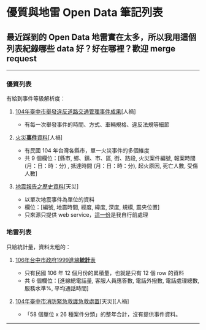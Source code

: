 # 優質與地雷 Open Data 筆記列表
## 最近踩到的 Open Data 地雷實在太多，所以我用這個列表紀錄哪些 data 好？好在哪裡？歡迎 merge request
---
### 優質列表
有給到事件等級解析度：  
1. [104年臺中市舉發違反道路交通管理事件成果](http://data.gov.tw/node/41802)[人禍]  
    - 有每一次舉發事件的時間、方式、車輛規格、違反法規等細節

2. [火災**事件**資料](http://data.gov.tw/node/13764)[人禍]  
    - 有民國 104 年台灣各縣市，單一火災事件的多個維度
    - 共 9 個欄位：[縣市, 鄉、鎮、市、區, 街、路段, 火災案件編號, 報案時間 (月：日：時：分) , 抵達時間 (月：日：時：分), 起火原因, 死亡人數, 受傷人數]
  
3. [地震報告之歷史資料](http://data.gov.tw/node/12730)[天災]
    - 以單次地震事件為單位的資料
    - 欄位：[編號, 地震時間, 經度, 緯度, 深度, 規模, 震央位置]
    - 只來源只提供 web service，[這一份](台灣地震歷史_before_2017-0426(已前處裡).csv)是我自行前處理


### 地雷列表
只給統計量，資料太粗的：  
1. [106年台中市政府1999進線**統計**表](http://data.gov.tw/node/43029)
    - 只有民國 106 年 12 個月份的累積量，也就是只有 12 個 row 的資料
    - 共 6 個欄位：[進線總電話量, 客服人員應答數, 電話外撥數, 電話處理總數, 服務水準%, 平均通話時間]
  
2. [104年臺中市消防緊急救護急救處置](http://data.gov.tw/node/41922)[天災][人禍]
    - 「58 個單位 x 26 種案件分類」的整年合計，沒有提供事件資料。 

---
